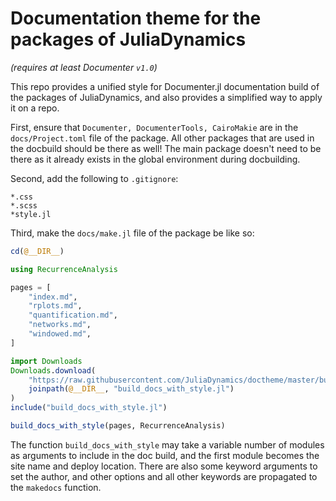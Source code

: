 # Documentation theme for the packages of JuliaDynamics

*(requires at least Documenter `v1.0`)*

This repo provides a unified style for Documenter.jl documentation build of the packages of JuliaDynamics, and also provides a simplified way to apply it on a repo.

First, ensure that `Documenter, DocumenterTools, CairoMakie` are in the `docs/Project.toml` file of the package. All other packages that are used in the docbuild should be there as well! The main package doesn't need to be there as it already exists in the global environment during docbuilding.

Second, add the following to `.gitignore`:
```
*.css
*.scss
*style.jl
```

Third, make the `docs/make.jl` file of the package be like so:


```julia
cd(@__DIR__)

using RecurrenceAnalysis

pages = [
    "index.md",
    "rplots.md",
    "quantification.md",
    "networks.md",
    "windowed.md",
]

import Downloads
Downloads.download(
    "https://raw.githubusercontent.com/JuliaDynamics/doctheme/master/build_docs_with_style.jl",
    joinpath(@__DIR__, "build_docs_with_style.jl")
)
include("build_docs_with_style.jl")

build_docs_with_style(pages, RecurrenceAnalysis)
```

The function `build_docs_with_style` may take a variable number of modules as arguments to include in the doc build, and the first module becomes the site name and deploy location. There are also some keyword arguments to set the author, and other options and all other keywords are propagated to the `makedocs` function.
